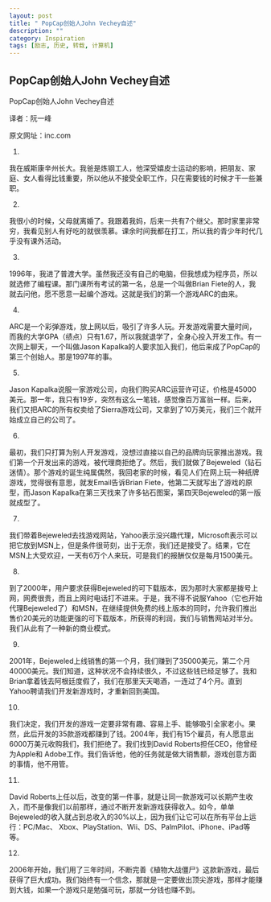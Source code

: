 ```yaml
---
layout: post
title: " PopCap创始人John Vechey自述"
description: ""
category: Inspiration
tags: [励志, 历史, 转载, 计算机]
---
```


## PopCap创始人John Vechey自述

PopCap创始人John Vechey自述

译者：阮一峰

原文网址：inc.com


1.



我在威斯康辛州长大。我爸是炼钢工人，他深受嬉皮士运动的影响，把朋友、家庭、女人看得比钱重要，所以他从不接受全职工作，只在需要钱的时候才干一些兼职。

2.



我很小的时候，父母就离婚了。我跟着我妈，后来一共有7个继父。那时家里非常穷，我看见别人有好吃的就很羡慕。课余时间我都在打工，所以我的青少年时代几乎没有课外活动。

3.



1996年，我进了普渡大学。虽然我还没有自己的电脑，但我想成为程序员，所以就选修了编程课。那门课所有考试的第一名，总是一个叫做Brian Fiete的人，我就去问他，愿不愿意一起编个游戏。这就是我们的第一个游戏ARC的由来。

4.



ARC是一个彩弹游戏，放上网以后，吸引了许多人玩。开发游戏需要大量时间，而我的大学GPA（绩点）只有1.67，所以我就退学了，全身心投入开发工作。有一次网上聊天，一个叫做Jason Kapalka的人要求加入我们，他后来成了PopCap的第三个创始人。那是1997年的事。

5.



Jason Kapalka说服一家游戏公司，向我们购买ARC运营许可证，价格是45000美元。那一年，我只有19岁，突然有这么一笔钱，感觉像百万富翁一样。后来，我们又把ARC的所有权卖给了Sierra游戏公司，又拿到了10万美元，我们三个就开始成立自己的公司了。

6.



最初，我们只打算为别人开发游戏，没想过直接以自己的品牌向玩家推出游戏。我们第一个开发出来的游戏，被代理商拒绝了。然后，我们就做了Bejeweled（钻石迷情）。那个游戏的诞生纯属偶然，我回老家的时候，看见人们在网上玩一种纸牌游戏，觉得很有意思，就发Email告诉Brian Fiete，他第二天就写出了游戏的原型，而Jason Kapalka在第三天找来了许多钻石图案，第四天Bejeweled的第一版就成型了。

7.



我们带着Bejeweled去找游戏网站，Yahoo表示没兴趣代理，Microsoft表示可以把它放到MSN上，但是条件很苛刻，出于无奈，我们还是接受了。结果，它在MSN上大受欢迎，一天有6万个人来玩，可是我们的报酬仅仅是每月1500美元。

8.



到了2000年，用户要求获得Bejeweled的可下载版本，因为那时大家都是拨号上网，网费很贵，而且上网时电话打不进来。于是，我不得不说服Yahoo（它也开始代理Bejeweled了）和MSN，在继续提供免费的线上版本的同时，允许我们推出售价20美元的功能更强的可下载版本，所获得的利润，我们与销售网站对半分。我们从此有了一种新的商业模式。

9.



2001年，Bejeweled上线销售的第一个月，我们赚到了35000美元，第二个月40000美元。我们知道，这种状况不会持续很久，不过这些钱已经足够了。我和Brian拿着钱去阿根廷度假了，我们在那里天天喝酒，一连过了4个月。直到Yahoo聘请我们开发新游戏时，才重新回到美国。

10.



我们决定，我们开发的游戏一定要非常有趣、容易上手、能够吸引全家老小。果然，此后开发的35款游戏都赚到了钱。2004年，我们有15个雇员，有人愿意出6000万美元收购我们，我们拒绝了。我们找到David Roberts担任CEO，他曾经为Apple和 Adobe工作。我们告诉他，他的任务就是做大销售额，游戏创意方面的事情，他不用管。

11.



David Roberts上任以后，改变的第一件事，就是让同一款游戏可以长期产生收入，而不是像我们以前那样，通过不断开发新游戏获得收入。如今，单单Bejeweled的收入就占到总收入的30%以上，因为我们让它可以在所有平台上运行：PC/Mac、 Xbox、PlayStation、Wii、DS、PalmPilot、iPhone、iPad等等。

12.



2006年开始，我们用了三年时间，不断完善《植物大战僵尸》这款新游戏，最后获得了巨大成功。我们始终有一个信念，那就是一定要做出顶尖游戏，那样才能赚到大钱，如果一个游戏只是勉强可玩，那就一分钱也赚不到。


